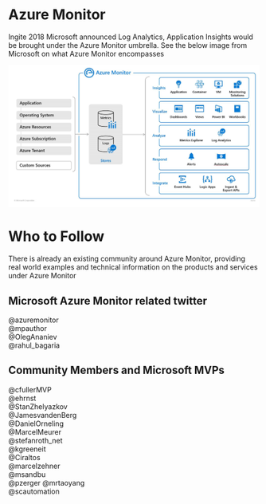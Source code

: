 # Azure Monitor 

Ingite 2018 Microsoft announced Log Analytics, Application Insights would be brought under the Azure Monitor umbrella. See the below image from Microsoft on what Azure Monitor encompasses

![azure monitor overview](images/overview.png)

# Who to Follow

There is already an existing community around Azure Monitor, providing real world examples and technical information on the products and services under Azure Monitor

## Microsoft Azure Monitor related twitter

@azuremonitor  
@mpauthor  
@OlegAnaniev  
@rahul_bagaria  

## Community Members and Microsoft MVPs

@cfullerMVP  
@ehrnst  
@StanZhelyazkov  
@JamesvandenBerg  
@DanielOrneling  
@MarcelMeurer  
@stefanroth_net  
@kgreeneit  
@Ciraltos  
@marcelzehner   
@msandbu  
@pzerger 
@mrtaoyang  
@scautomation  
